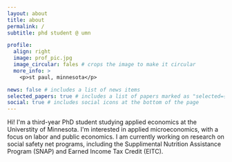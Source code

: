 ```yaml
---
layout: about
title: about
permalink: /
subtitle: phd student @ umn

profile:
  align: right
  image: prof_pic.jpg
  image_circular: fales # crops the image to make it circular
  more_info: >
    <p>st paul, minnesota</p>

news: false # includes a list of news items
selected_papers: true # includes a list of papers marked as "selected={true}"
social: true # includes social icons at the bottom of the page
---
```


Hi! I'm a third-year PhD student studying applied economics at the Universtity of Minnesota. I'm interested in applied microeconomics, with a focus on labor and public economics. I am currently working on research on social safety net programs, including the Supplimental Nutrition Assistance Program (SNAP) and Earned Income Tax Credit (EITC). 




